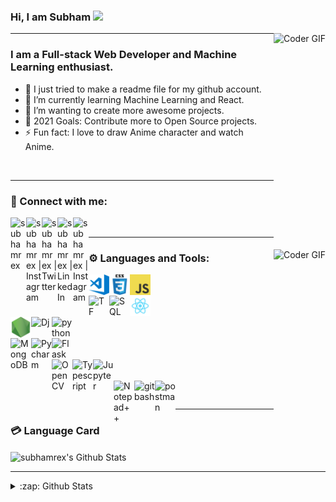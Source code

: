 ### Hi, I am Subham <img src="https://media.giphy.com/media/hvRJCLFzcasrR4ia7z/giphy.gif" width="25px"> 
[<img align="right" src="https://i.imgur.com/mVIr207.gif" alt="Coder GIF" height="280">][myprofile]
<hr/>

### I am a Full-stack Web Developer and Machine Learning enthusiast.
- 🔭 I just tried to make a readme file for my github account.<br />
- 🌱 I’m currently learning Machine Learning and React.<br />
- 👯 I’m wanting to create more awesome projects.<br />
- 🥅 2021 Goals: Contribute more to Open Source projects.<br />
- ⚡ Fun fact: I love to draw Anime character and watch Anime.
<br/>
<hr/>



### 🧧 Connect with me:
[<img align="left" alt="subhamrex" width="25px" src="http://pngimg.com/uploads/globe/globe_PNG100096.png" />][website]
[<img align="left" alt="subhamrex | Instagram" width="25px" src="http://pngimg.com/uploads/facebook_logos/facebook_logos_PNG19762.png" />][facebook]
[<img align="left" alt="subhamrex | Twitter" width="25px" src="http://pngimg.com/uploads/twitter/twitter_PNG29.png" />][twitter]
[<img align="left" alt="subhamrex | LinkedIn" width="25px" src="http://pngimg.com/uploads/linkedIn/linkedIn_PNG32.png" />][linkedin]
[<img align="left" alt="subhamrex | Instagram" width="25px" src="http://pngimg.com/uploads/instagram/instagram_PNG11.png" />][instagram]
<br />

[<img align="right" style="padding-top:20px" src="https://i.imgur.com/UWbDP3y.gif" alt="Coder GIF" height="280">][myprofile]


<hr/>


### ⚙ Languages and Tools:

[<img align="left" alt="HTML5" width="33px" src="https://raw.githubusercontent.com/github/explore/80688e429a7d4ef2fca1e82350fe8e3517d3494d/topics/visual-studio-code/visual-studio-code.png" />][myprofile]
[<img align="left" alt="CSS3" width="33px" src="https://raw.githubusercontent.com/github/explore/80688e429a7d4ef2fca1e82350fe8e3517d3494d/topics/css/css.png" />][myprofile]
[<img align="left" alt="JavaScript" width="33px" src="https://raw.githubusercontent.com/github/explore/80688e429a7d4ef2fca1e82350fe8e3517d3494d/topics/javascript/javascript.png" />][myprofile]
<br/>
<br/>
[<img align="left" alt="TF" width="33px" src="https://i.imgur.com/oGwE8PR.png" />][myprofile]
[<img align="left" alt="SQL" width="33px" src="https://camo.githubusercontent.com/b65f9026a0274fb351e57ed757a7c01e2538734b2278c067b5d6ca4650a6e4ce/68747470733a2f2f6c6162732e6d7973716c2e636f6d2f636f6d6d6f6e2f6c6f676f732f6d7973716c2d6c6f676f2e737667" />][myprofile]
[<img align="left" alt="React" width="33px" src="https://raw.githubusercontent.com/github/explore/80688e429a7d4ef2fca1e82350fe8e3517d3494d/topics/react/react.png" />][myprofile]
<br/>
<br/>
[<img align="left" alt="Node.JS" width="33px" src="https://raw.githubusercontent.com/github/explore/80688e429a7d4ef2fca1e82350fe8e3517d3494d/topics/nodejs/nodejs.png" />][myprofile]
[<img align="left" alt="Dj" width="33px" src="https://i.imgur.com/6HTssDd.png" />][myprofile]
[<img align="left" alt="python" width="33px" src="https://i.imgur.com/gixjL0a.png" />][myprofile]
<br/>
<br/>
[<img align="left" alt="MongoDB" width="33px" src="https://i.imgur.com/uyStyoI.png" />][myprofile]
[<img align="left" alt="Pycharm" width="33px" src="https://i.imgur.com/N3UnDaG.png" />][myprofile]
[<img align="left" alt="Flask" width="33px" src="https://i.imgur.com/0Gs9Vqu.png" />][myprofile]
<br/>
<br/>
[<img align="left" alt="OpenCV" width="33px" src="https://i.imgur.com/xFMyVyV.png" />][myprofile]
[<img align="left" alt="Typescript" width="33px" src="https://i.imgur.com/6md14Ny.png" />][myprofile]
[<img align="left" alt="Jupyter" width="33px" src="https://i.imgur.com/f5M1VWO.png" />][myprofile]
<br/>
<br/>
[<img align="left" alt="Notepad++" width="33px" src="https://i.imgur.com/s8PYCpN.png" />][myprofile]
[<img align="left" alt="gitbash" width="33px" src="https://i.imgur.com/FgD2Tpt.png" />][myprofile]
[<img align="left" alt="postman" width="33px" src="https://i.imgur.com/YulSzZi.png" />][myprofile]

<br />

<hr/>

### 💳 Language Card

<img align="center" alt="subhamrex's Github Stats" src="https://github-readme-stats.vercel.app/api/top-langs/?username=subhamrex&&layout=compact&&theme=tokyonight" />

<br />

<hr/>
<details>
  <summary>:zap: Github Stats</summary>
  <img align="left" alt="codeSTACKr's Github Stats" src="https://github-readme-stats.vercel.app/api?username=subhamrex&show_icons=true&hide_border=true&hide=stars,contribs,prs,issues&theme=radical" />
</details>




[myprofile]:https://github.com/subhamrex
[website]: http://www.kalihackz.tech:443/Rex
[facebook]: https://www.facebook.com/subham.kundu.7169
[instagram]: https://www.instagram.com/subham_kundu486/
[twitter]: https://twitter.com/subhamkundu486
[linkedin]: https://www.linkedin.com/in/subham-kundu-10654994/
